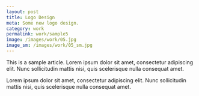 ```yaml
---
layout: post
title: Logo Design
meta: Some new logo design.
category: work
permalink: work/sample5
image: /images/work/05.jpg
image_sm: /images/work/05_sm.jpg
---
```


This is a sample article. Lorem ipsum dolor sit amet, consectetur adipiscing elit. Nunc sollicitudin mattis nisi, quis scelerisque nulla consequat amet.

Lorem ipsum dolor sit amet, consectetur adipiscing elit. Nunc sollicitudin mattis nisi, quis scelerisque nulla consequat amet.